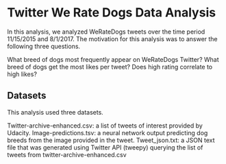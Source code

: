 # Twitter We Rate Dogs Data Analysis

In this analysis, we analyzed WeRateDogs tweets over the time period 11/15/2015 and 8/1/2017. The motivation for this analysis was to answer the following three questions. 

What breed of dogs most frequently appear on WeRateDogs Twitter? 
What breed of dogs get the most likes per tweet? 
Does high rating correlate to high likes?

## Datasets

This analysis used three datasets. 

Twitter-archive-enhanced.csv: a list of tweets of interest provided by Udacity. 
Image-predictions.tsv: a neural network output predicting dog breeds from the image provided in the tweet. 
Tweet_json.txt: a JSON text file that was generated using Twitter API (tweepy) querying the list of tweets from twitter-archive-enhanced.csv
